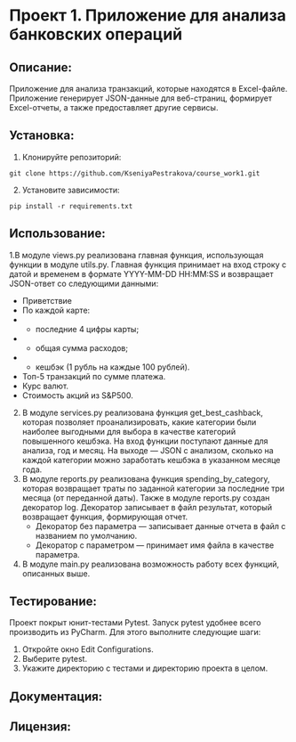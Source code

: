 # Проект 1. Приложение для анализа банковских операций

## Описание:

Приложение для анализа транзакций, которые находятся в Excel-файле. Приложение генерирует JSON-данные для
веб-страниц, формирует Excel-отчеты, а также предоставляет другие сервисы.

## Установка:

1. Клонируйте репозиторий:

```
git clone https://github.com/KseniyaPestrakova/course_work1.git
```

2. Установите зависимости:

```
pip install -r requirements.txt
```

## Использование:

1.В модуле views.py реализована главная функция, использующая функции в модуле utils.py. Главная функция принимает на
вход строку с датой и временем в формате
YYYY-MM-DD HH:MM:SS и возвращает JSON-ответ со следующими данными:

- Приветствие
- По каждой карте:
-
    - последние 4 цифры карты;
-
    - общая сумма расходов;
-
    - кешбэк (1 рубль на каждые 100 рублей).
- Топ-5 транзакций по сумме платежа.
- Курс валют.
- Стоимость акций из S&P500.

2. В модуле services.py реализована функция get_best_cashback, которая позволяет проанализировать, какие категории были
   наиболее выгодными для выбора в качестве категорий повышенного кешбэка. На вход функции поступают данные для анализа,
   год и месяц. На выходе — JSON с анализом, сколько на каждой категории можно заработать кешбэка в указанном месяце
   года.
3. В модуле reports.py реализована функция spending_by_category, которая возвращает траты по заданной категории за
   последние три месяца (от переданной даты). Также в модуле reports.py создан декоратор log.
   Декоратор записывает в файл результат, который
   возвращает функция, формирующая отчет.
    - Декоратор без параметра — записывает данные отчета в файл с названием по умолчанию.
    - Декоратор с параметром — принимает имя файла в качестве параметра.
4. В модуле main.py реализована возможность работу всех функций, описанных выше.

## Тестирование:

Проект покрыт юнит-тестами Pytest. Запуск pytest удобнее всего производить из PyCharm. Для этого выполните следующие
шаги:

1. Откройте окно Edit Configurations.
2. Выберите pytest.
3. Укажите директорию с тестами и директорию проекта в целом.

## Документация:

## Лицензия:


